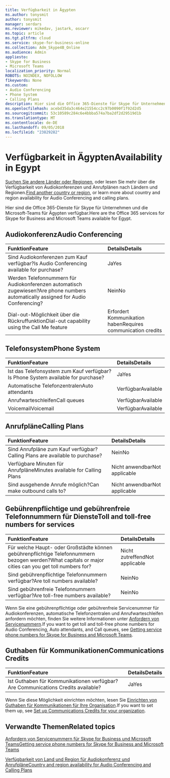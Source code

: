```yaml
---
title: Verfügbarkeit in Ägypten
ms.author: tonysmit
author: tonysmit
manager: serdars
ms.reviewer: mikedav, jastark, oscarr
ms.topic: article
ms.tgt.pltfrm: cloud
ms.service: skype-for-business-online
ms.collection: Adm_Skype4B_Online
ms.audience: Admin
appliesto:
- Skype for Business
- Microsoft Teams
localization_priority: Normal
ROBOTS: NOINDEX, NOFOLLOW
f1keywords: None
ms.custom:
- Audio Conferencing
- Phone System
- Calling Plans
description: Hier sind die Office 365-Dienste für Skype für Unternehmen und die Microsoft-Teams für Ägypten verfügbar.
ms.openlocfilehash: acebd35da3c464e21554cc2c97b0090f1f92d2d5
ms.sourcegitcommit: 53c10589c284c6e4bbba574a7ba2df2d29519d1b
ms.translationtype: MT
ms.contentlocale: de-DE
ms.lasthandoff: 09/05/2018
ms.locfileid: "23829282"
---
```

# <a name="availability-in-egypt"></a><span data-ttu-id="aed68-103">Verfügbarkeit in Ägypten</span><span class="sxs-lookup"><span data-stu-id="aed68-103">Availability in Egypt</span></span>

<span data-ttu-id="aed68-104">[Suchen Sie andere Länder oder Regionen](country-and-region-availability-for-audio-conferencing-and-calling-plans.md), oder lesen Sie mehr über die Verfügbarkeit von Audiokonferenzen und Anrufplänen nach Ländern und Regionen.</span><span class="sxs-lookup"><span data-stu-id="aed68-104">[Find another country or region](country-and-region-availability-for-audio-conferencing-and-calling-plans.md), or learn more about country and region availability for Audio Conferencing and calling plans.</span></span>

<span data-ttu-id="aed68-105">Hier sind die Office 365-Dienste für Skype für Unternehmen und die Microsoft-Teams für Ägypten verfügbar.</span><span class="sxs-lookup"><span data-stu-id="aed68-105">Here are the Office 365 services for Skype for Business and Microsoft Teams available for Egypt.</span></span>
  
## <a name="audio-conferencing"></a><span data-ttu-id="aed68-106">Audiokonferenz</span><span class="sxs-lookup"><span data-stu-id="aed68-106">Audio Conferencing</span></span>

|<span data-ttu-id="aed68-107">**Funktion**</span><span class="sxs-lookup"><span data-stu-id="aed68-107">**Feature**</span></span>|<span data-ttu-id="aed68-108">**Details**</span><span class="sxs-lookup"><span data-stu-id="aed68-108">**Details**</span></span>|
|:-----|:-----|
|<span data-ttu-id="aed68-109">Sind Audiokonferenzen zum Kauf verfügbar?</span><span class="sxs-lookup"><span data-stu-id="aed68-109">Is Audio Conferencing available for purchase?</span></span>  <br/> |<span data-ttu-id="aed68-110">Ja</span><span class="sxs-lookup"><span data-stu-id="aed68-110">Yes</span></span>  <br/> |
|<span data-ttu-id="aed68-111">Werden Telefonnummern für Audiokonferenzen automatisch zugewiesen?</span><span class="sxs-lookup"><span data-stu-id="aed68-111">Are phone numbers automatically assigned for Audio Conferencing?</span></span>  <br/> |<span data-ttu-id="aed68-112">Nein</span><span class="sxs-lookup"><span data-stu-id="aed68-112">No</span></span>  <br/> |
|<span data-ttu-id="aed68-113">Dial-out-Möglichkeit über die Rückruffunktion</span><span class="sxs-lookup"><span data-stu-id="aed68-113">Dial-out capability using the Call Me feature</span></span>  <br/> |<span data-ttu-id="aed68-114">Erfordert Kommunikation haben</span><span class="sxs-lookup"><span data-stu-id="aed68-114">Requires communication credits</span></span>  <br/> |
   
## <a name="phone-system"></a><span data-ttu-id="aed68-115">Telefonsystem</span><span class="sxs-lookup"><span data-stu-id="aed68-115">Phone System</span></span>

|<span data-ttu-id="aed68-116">**Funktion**</span><span class="sxs-lookup"><span data-stu-id="aed68-116">**Feature**</span></span>|<span data-ttu-id="aed68-117">**Details**</span><span class="sxs-lookup"><span data-stu-id="aed68-117">**Details**</span></span>|
|:-----|:-----|
|<span data-ttu-id="aed68-118">Ist das Telefonsystem zum Kauf verfügbar?</span><span class="sxs-lookup"><span data-stu-id="aed68-118">Is Phone System available for purchase?</span></span>  <br/> |<span data-ttu-id="aed68-119">Ja</span><span class="sxs-lookup"><span data-stu-id="aed68-119">Yes</span></span>  <br/> |
| <span data-ttu-id="aed68-120">Automatische Telefonzentralen</span><span class="sxs-lookup"><span data-stu-id="aed68-120">Auto attendants</span></span> <br/> |<span data-ttu-id="aed68-121">Verfügbar</span><span class="sxs-lookup"><span data-stu-id="aed68-121">Available</span></span>  <br/> |
|<span data-ttu-id="aed68-122">Anrufwarteschleifen</span><span class="sxs-lookup"><span data-stu-id="aed68-122">Call queues</span></span>  <br/> |<span data-ttu-id="aed68-123">Verfügbar</span><span class="sxs-lookup"><span data-stu-id="aed68-123">Available</span></span>  <br/> |
|<span data-ttu-id="aed68-124">Voicemail</span><span class="sxs-lookup"><span data-stu-id="aed68-124">Voicemail</span></span>  <br/> |<span data-ttu-id="aed68-125">Verfügbar</span><span class="sxs-lookup"><span data-stu-id="aed68-125">Available</span></span>  <br/> |
   
## <a name="calling-plans"></a><span data-ttu-id="aed68-126">Anrufpläne</span><span class="sxs-lookup"><span data-stu-id="aed68-126">Calling Plans</span></span>

|<span data-ttu-id="aed68-127">**Funktion**</span><span class="sxs-lookup"><span data-stu-id="aed68-127">**Feature**</span></span>|<span data-ttu-id="aed68-128">**Details**</span><span class="sxs-lookup"><span data-stu-id="aed68-128">**Details**</span></span>|
|:-----|:-----|
|<span data-ttu-id="aed68-129">Sind Anrufpläne zum Kauf verfügbar?</span><span class="sxs-lookup"><span data-stu-id="aed68-129">Calling Plans are available to purchase?</span></span>  <br/> |<span data-ttu-id="aed68-130">Nein</span><span class="sxs-lookup"><span data-stu-id="aed68-130">No</span></span>  <br/> |
|<span data-ttu-id="aed68-131">Verfügbare Minuten für Anrufpläne</span><span class="sxs-lookup"><span data-stu-id="aed68-131">Minutes available for Calling Plans</span></span>  <br/> |<span data-ttu-id="aed68-132">Nicht anwendbar</span><span class="sxs-lookup"><span data-stu-id="aed68-132">Not applicable</span></span>  <br/> |
|<span data-ttu-id="aed68-133">Sind ausgehende Anrufe möglich?</span><span class="sxs-lookup"><span data-stu-id="aed68-133">Can make outbound calls to?</span></span>  <br/> |<span data-ttu-id="aed68-134">Nicht anwendbar</span><span class="sxs-lookup"><span data-stu-id="aed68-134">Not applicable</span></span>  <br/> |
   
## <a name="toll-and-toll-free-numbers-for-services"></a><span data-ttu-id="aed68-135">Gebührenpflichtige und gebührenfreie Telefonnummern für Dienste</span><span class="sxs-lookup"><span data-stu-id="aed68-135">Toll and toll-free numbers for services</span></span>

|<span data-ttu-id="aed68-136">**Funktion**</span><span class="sxs-lookup"><span data-stu-id="aed68-136">**Feature**</span></span>|<span data-ttu-id="aed68-137">**Details**</span><span class="sxs-lookup"><span data-stu-id="aed68-137">**Details**</span></span>|
|:-----|:-----|
|<span data-ttu-id="aed68-138">Für welche Haupt- oder Großstädte können gebührenpflichtige Telefonnummern bezogen werden?</span><span class="sxs-lookup"><span data-stu-id="aed68-138">What capitals or major cities can you get toll numbers for?</span></span>  <br/> |<span data-ttu-id="aed68-139">Nicht zutreffend</span><span class="sxs-lookup"><span data-stu-id="aed68-139">Not applicable</span></span>  <br/> |
|<span data-ttu-id="aed68-140">Sind gebührenpflichtige Telefonnummern verfügbar?</span><span class="sxs-lookup"><span data-stu-id="aed68-140">Are toll numbers available?</span></span>  <br/> |<span data-ttu-id="aed68-141">Nein</span><span class="sxs-lookup"><span data-stu-id="aed68-141">No</span></span>  <br/> |
|<span data-ttu-id="aed68-142">Sind gebührenfreie Telefonnummern verfügbar?</span><span class="sxs-lookup"><span data-stu-id="aed68-142">Are toll-free numbers available?</span></span>  <br/> |<span data-ttu-id="aed68-143">Nein</span><span class="sxs-lookup"><span data-stu-id="aed68-143">No</span></span> <br/> |
   
 <span data-ttu-id="aed68-144">Wenn Sie eine gebührenpflichtige oder gebührenfreie Servicenummer für Audiokonferenzen, automatische Telefonzentralen und Anrufwarteschleifen anfordern möchten, finden Sie weitere Informationen unter [Anfordern von Servicenummern](/SkypeForBusiness/what-is-phone-system-in-office-365/getting-service-phone-numbers).</span><span class="sxs-lookup"><span data-stu-id="aed68-144">If you want to get toll and toll-free phone numbers for Audio Conferencing, Auto attendants, and Call queues, see [Getting service phone numbers for Skype for Business and Microsoft Teams](/SkypeForBusiness/what-is-phone-system-in-office-365/getting-service-phone-numbers).</span></span>
  
## <a name="communications-credits"></a><span data-ttu-id="aed68-145">Guthaben für Kommunikationen</span><span class="sxs-lookup"><span data-stu-id="aed68-145">Communications Credits</span></span>

|<span data-ttu-id="aed68-146">**Funktion**</span><span class="sxs-lookup"><span data-stu-id="aed68-146">**Feature**</span></span>|<span data-ttu-id="aed68-147">**Details**</span><span class="sxs-lookup"><span data-stu-id="aed68-147">**Details**</span></span>|
|:-----|:-----|
|<span data-ttu-id="aed68-148">Ist Guthaben für Kommunikationen verfügbar?</span><span class="sxs-lookup"><span data-stu-id="aed68-148">Are Communications Credits available?</span></span>  <br/> |<span data-ttu-id="aed68-149">Ja</span><span class="sxs-lookup"><span data-stu-id="aed68-149">Yes</span></span>  <br/> |
   
<span data-ttu-id="aed68-150">Wenn Sie diese Möglichkeit einrichten möchten, lesen Sie [Einrichten von Guthaben für Kommunikationen für Ihre Organisation](../set-up-communications-credits-for-your-organization.md).</span><span class="sxs-lookup"><span data-stu-id="aed68-150">If you want to set them up, see [Set up Communications Credits for your organization](../set-up-communications-credits-for-your-organization.md).</span></span>
  
## <a name="related-topics"></a><span data-ttu-id="aed68-151">Verwandte Themen</span><span class="sxs-lookup"><span data-stu-id="aed68-151">Related topics</span></span>

[<span data-ttu-id="aed68-152">Anfordern von Servicenummern für Skype for Business und Microsoft Teams</span><span class="sxs-lookup"><span data-stu-id="aed68-152">Getting service phone numbers for Skype for Business and Microsoft Teams</span></span>](/SkypeForBusiness/what-is-phone-system-in-office-365/getting-service-phone-numbers)

[<span data-ttu-id="aed68-153">Verfügbarkeit von Land und Region für Audiokonferenz und Anrufpläne</span><span class="sxs-lookup"><span data-stu-id="aed68-153">Country and region availability for Audio Conferencing and Calling Plans</span></span>](country-and-region-availability-for-audio-conferencing-and-calling-plans.md)

